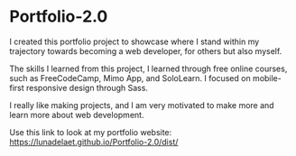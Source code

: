 # Portfolio-2.0

I created this portfolio project to showcase where I stand within my trajectory towards becoming a web developer, for others but also myself. 

The skills I learned from this project, I learned through free online courses, such as FreeCodeCamp, Mimo App, and SoloLearn. I focused on mobile-first responsive design through Sass.

I really like making projects, and I am very motivated to make more and learn more about web development.

Use this link to look at my portfolio website: https://lunadelaet.github.io/Portfolio-2.0/dist/
